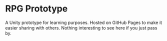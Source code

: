 # RPG Prototype

A Unity prototype for learning purposes. Hosted on GitHub Pages to make it easier sharing with others. Nothing interesting to see here if you just pass by.